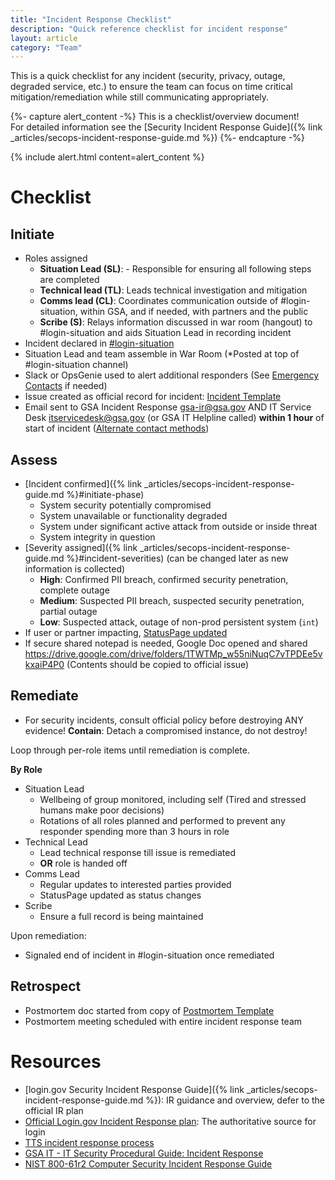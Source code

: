 ```yaml
---
title: "Incident Response Checklist"
description: "Quick reference checklist for incident response"
layout: article
category: "Team"
---
```


This is a quick checklist for any incident (security, privacy, outage, degraded service, etc.) to ensure the team can focus on time critical mitigation/remediation while still communicating appropriately.

{%- capture alert_content -%}
This is a checklist/overview document!
<br />
For detailed information see the [Security Incident Response Guide]({% link _articles/secops-incident-response-guide.md %})
{%- endcapture -%}

{% include alert.html content=alert_content %}

# Checklist

## Initiate

* Roles assigned
  * **Situation Lead (SL)**: - Responsible for ensuring all following steps are completed
  * **Technical lead (TL)**: Leads technical investigation and mitigation
  * **Comms lead (CL)**: Coordinates communication outside of #login-situation, within GSA, and if needed, with partners and the public
  * **Scribe (S)**: Relays information discussed in war room (hangout) to #login-situation and aids Situation Lead in recording incident
* Incident declared in [#login-situation](https://gsa-tts.slack.com/archives/C5QUGUANN)
* Situation Lead and team assemble in War Room (*Posted at top of #login-situation channel)
* Slack or OpsGenie used to alert additional responders (See [Emergency Contacts](https://github.com/18F/identity-devops/wiki/On-Call-Guide-Quick-Reference#emergency-contacts) if needed)
* Issue created as official record for incident: [Incident Template](https://github.com/18F/identity-security-private/issues/new?template=incidents.md)
* Email sent to GSA Incident Response <gsa-ir@gsa.gov> AND IT Service Desk <itservicedesk@gsa.gov> (or GSA IT Helpline called) **within 1 hour** of start of incident ([Alternate contact methods](https://insite.gsa.gov/employee-resources/information-technology))

## Assess

* [Incident confirmed]({% link _articles/secops-incident-response-guide.md %}#initiate-phase)
  - System security potentially compromised
  - System unavailable or functionality degraded
  - System under significant active attack from outside or inside threat
  - System integrity in question
* [Severity assigned]({% link _articles/secops-incident-response-guide.md %}#incident-severities) (can be changed later as new information is collected)
  - **High**: Confirmed PII breach, confirmed security penetration, complete outage
  - **Medium**: Suspected PII breach, suspected security penetration, partial outage
  - **Low**: Suspected attack, outage of non-prod persistent system (`int`)
* If user or partner impacting, [StatusPage updated](https://manage.statuspage.io/login)
* If secure shared notepad is needed, Google Doc opened and shared <https://drive.google.com/drive/folders/1TWTMp_w55niNuqC7vTPDEe5vkxaiP4P0>  (Contents should be copied to official issue)

## Remediate

* For security incidents, consult official policy before destroying ANY evidence! **Contain**: Detach a compromised instance, do not destroy!

Loop through per-role items until remediation is complete.

**By Role**
* Situation Lead
  * Wellbeing of group monitored, including self (Tired and stressed humans make poor decisions)
  * Rotations of all roles planned and performed to prevent any responder spending more than 3 hours in role
* Technical Lead
  * Lead technical response till issue is remediated
  * **OR** role is handed off
* Comms Lead
  * Regular updates to interested parties provided
  * StatusPage updated as status changes
* Scribe
  * Ensure a full record is being maintained


Upon remediation:
* Signaled end of incident in #login-situation once remediated

## Retrospect

* Postmortem doc started from copy of [Postmortem Template](https://drive.google.com/open?id=1A9y94VgHPOcaCCTdGRh0aWINOrBjUwo2ZepzBlTM--8)
* Postmortem meeting scheduled with entire incident response team

# Resources

* [login.gov Security Incident Response Guide]({% link _articles/secops-incident-response-guide.md %}): IR guidance and overview, defer to the official IR plan
* [Official Login.gov Incident Response plan](https://drive.google.com/file/d/1AQ_TMf7M7WZjHo6hlJ5L3lUxzA57f2oQ/view?usp=sharing): The authoritative source for login
* [TTS incident response process](https://handbook.tts.gsa.gov/security-incidents/)
* [GSA IT - IT Security Procedural Guide: Incident Response](https://www.gsa.gov/cdnstatic/Incident_Response_%5BCIO_IT_Security_01-02_Rev_18%5D_03-26-2021docx.pdf)
* [NIST 800-61r2 Computer Security Incident Response Guide](https://nvlpubs.nist.gov/nistpubs/SpecialPublications/NIST.SP.800-61r2.pdf)
